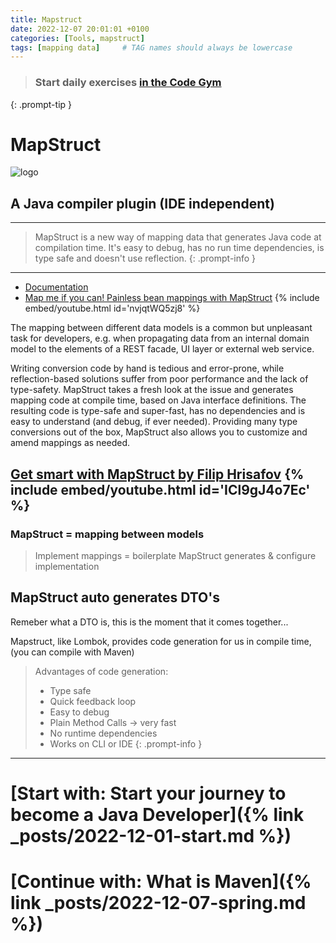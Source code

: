 ```yaml
---
title: Mapstruct
date: 2022-12-07 20:01:01 +0100
categories: [Tools, mapstruct]
tags: [mapping data]     # TAG names should always be lowercase
---
```

> ### Start daily exercises [in the Code Gym](https://codegym.cc/)
{: .prompt-tip }

# MapStruct

![logo](https://mapstruct.org/images/mapstruct.png)
## A Java compiler plugin (IDE independent)

---

> MapStruct is a new way of mapping data that generates Java code at compilation time. It's easy to debug, has no run time
dependencies, is type safe and doesn't use reflection.
{: .prompt-info }

---

- [Documentation](https://mapstruct.org/documentation/stable/reference/html/)
- [Map me if you can! Painless bean mappings with MapStruct](https://www.youtube.com/watch?v=nvjqtWQ5zj8)
{% include embed/youtube.html id='nvjqtWQ5zj8' %}

The mapping between different data models is a common but unpleasant task for developers, e.g. when propagating data
from an internal domain model to the elements of a REST facade, UI layer or external web service.

Writing conversion code by hand is tedious and error-prone, while reflection-based solutions suffer from poor
performance and the lack of type-safety. MapStruct takes a fresh look at the issue and generates mapping code at compile
time, based on Java interface definitions. The resulting code is type-safe and super-fast, has no dependencies and is
easy to understand (and debug, if ever needed). Providing many type conversions out of the box, MapStruct also allows
you to customize and amend mappings as needed.

[Get smart with MapStruct by Filip Hrisafov](https://www.youtube.com/watch?v=ICl9gJ4o7Ec)
{% include embed/youtube.html id='ICl9gJ4o7Ec' %}
---
### MapStruct = mapping between models
> Implement mappings = boilerplate
> MapStruct generates & configure implementation

## MapStruct auto generates DTO's
Remeber what a DTO is, this is the moment that it comes together...

Mapstruct, like Lombok, provides code generation for us in compile time, (you can compile with Maven)


> Advantages of code generation:
> - Type safe
> - Quick feedback loop
> - Easy to debug
> - Plain Method Calls -> very fast
> - No runtime dependencies
> - Works on CLI or IDE
{: .prompt-info }

***

# [Start with: Start your journey to become a Java Developer]({% link _posts/2022-12-01-start.md %})
# [Continue with: What is Maven]({% link _posts/2022-12-07-spring.md %})
